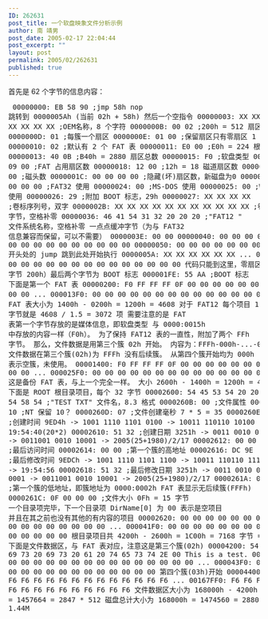 ```yaml
---
ID: 262631
post_title: 一个软盘映象文件分析示例
author: 南 靖男
post_date: 2005-02-17 22:04:44
post_excerpt: ""
layout: post
permalink: 2005/02/262631
published: true
---
```

首先是 62 个字节的信息内容：<pre>
00000000: EB 58 90  ;jmp 58h nop 跳转到 0000005Ah (当前 02h + 58h) 然后一个空指令
00000003: XX XX XX XX XX XX XX XX  ;OEM名称，8 个字符
0000000B: 00 02  ;200h = 512 扇区字节大小
0000000D: 01  ;每簇一个扇区
0000000E: 01 00  ;保留扇区只有零扇区 1 个
00000010: 02  ;默认有 2 个 FAT 表
00000011: E0 00  ;E0h = 224 根目录项目数
00000013: 40 0B  ;B40h = 2880 扇区总数
00000015: F0  ;软盘类型
00000016: 09 00  ;FAT 占用扇区数
00000018: 12 00  ;12h = 18 磁道扇区数
0000001A: 02 00  ;磁头数
0000001C: 00 00 00 00  ;隐藏(坏)扇区数，新磁盘为0
00000020: 00 00 00 00  ;FAT32 使用
00000024: 00  ;MS-DOS 使用
00000025: 00  ;Windows NT 使用
00000026: 29  ;附加 BOOT 标志，29h
00000027: XX XX XX XX  ;卷标序列号，双字
0000002B: XX XX XX XX XX XX XX XX XX XX XX  ;卷标 11 字节，空格补零
00000036: 46 41 54 31 32 20 20 20 ;"FAT12   " 文件系统名称，空格补零
一点点缓冲字节（为与 FAT32 信息兼容而保留，可以不需要）
0000003E: 00 00
00000040: 00 00 00 00 00 00 00 00 00 00 00 00 00 00 00 00
00000050: 00 00 00 00 00 00 00 00 00 00
开头处的 jump 跳到此处开始执行
0000005A: XX XX XX XX XX XX
...
000001F0: 00 00 00 00 00 00 00 00 00 00 00 00 00 00
代码只能到这里，零扇区(512 字节 200h）最后两个字节为 BOOT 标志
000001FE: 55 AA  ;BOOT 标志
下面是第一个 FAT 表
00000200: F0 FF FF FF 0F 00 00 00 00 00 00 00 00 00 00 00
...
000013F0: 00 00 00 00 00 00 00 00 00 00 00 00 00 00 00 00
该 FAT 表大小为 1400h - 0200h = 1200h = 4608
对于 FAT12 每个项目 1.5 字节就是 4608 / 1.5 = 3072 项
需要注意的是 FAT 表第一个字节存放的是媒体信息，即软盘类型
与 0000:0015h 中存放的内容一样（F0h）。
为了保持 FAT12 表的一直性，附加了两个 FFh 字节。
那么，文件数据是用第三个簇 02h 开始。
内容为：FFFh-000h-...-000h
文件数据在第三个簇(02h)为 FFFh 没有后续簇。
从第四个簇开始均为 000h 表示空簇，未使用。
00001400: F0 FF FF FF 0F 00 00 00 00 00 00 00 00 00 00 00
...
000025F0: 00 00 00 00 00 00 00 00 00 00 00 00 00 00 00 00
这是备份 FAT 表，与上一个完全一样。
大小 2600h - 1400h = 1200h = 4608
下面是 ROOT 根目录项目，每个 32 字节
00002600: 54 45 53 54 20 20 20 20 54 58 54  ;"TEST    TXT" 文件名，8.3 格式
0000260B: 00  ;文件属性
0000260C: 10  ;NT 保留 10？
0000260D: 07  ;文件创建毫秒 7 * 5 = 35
0000260E: D4 9E  ;创建时间 9ED4h -&gt; 1001 1110 1101 0100 -&gt; 10011 110110 10100 -&gt; 19:54:40(20*2)
00002610: 51 32  ;创建日期 3251h -&gt; 0011 0010 0101 0001 -&gt; 0011001 0010 10001 -&gt; 2005(25+1980)/2/17
00002612: 00 00  ;最后访问时间
00002614: 00 00  ;第一个簇的高地址
00002616: DC 9E  ;最后修改时间 9EDCh -&gt; 1001 1110 1101 1100 -&gt; 10011 110110 11100 -&gt; 19:54:56
00002618: 51 32  ;最后修改日期 3251h -&gt; 0011 0010 0101 0001 -&gt; 0011001 0010 10001 -&gt; 2005(25+1980)/2/17
0000261A: 02 00  ;第一个簇的低地址，即簇地址为 0000:0002h FAT 表显示无后续簇(FFFh)
0000261C: 0F 00 00 00  ;文件大小 0Fh = 15 字节
一个目录项完毕，下一个目录项 DirName[0] 为 00 表示是空项目
并且在其之前也没有其他的有内容的项目
00002620: 00 00 00 00 00 00 00 00 00 00 00 00 00 00 00 00
...
000041F0: 00 00 00 00 00 00 00 00 00 00 00 00 00 00 00 00
根目录项目共 4200h - 2600h = 1C00h = 7168 字节 = 224 * 32
下面是文件数据区，与 FAT 表对应，注意这是第三个簇(02h)
00004200: 54 68 69 73 20 69 73 20 61 20 74 65 73 74 2E 00 This is a test.
00004210: 00 00 00 00 00 00 00 00 00 00 00 00 00 00 00 00
...
000043F0: 00 00 00 00 00 00 00 00 00 00 00 00 00 00 00 00
第四个簇(03h)开始
00004400: F6 F6 F6 F6 F6 F6 F6 F6 F6 F6 F6 F6 F6 F6 F6 F6
...
00167FF0: F6 F6 F6 F6 F6 F6 F6 F6 F6 F6 F6 F6 F6 F6 F6 F6
文件数据区大小为 168000h - 4200h = 163E00h = 1457664 = 2847 * 512
磁盘总计大小为 168000h = 1474560 = 2880 * 512 = 1.44M</pre>